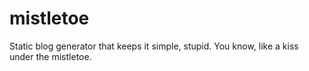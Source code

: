 # mistletoe
Static blog generator that keeps it simple, stupid. You know, like a kiss under the mistletoe.
